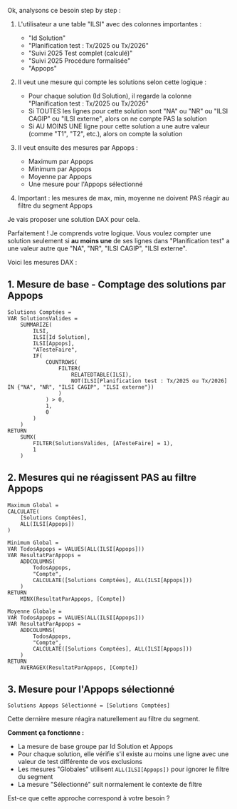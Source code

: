 Ok, analysons ce besoin step by step :

1. L'utilisateur a une table "ILSI" avec des colonnes importantes :
   - "Id Solution"
   - "Planification test : Tx/2025 ou Tx/2026"
   - "Suivi 2025 Test complet (calculé)"
   - "Suivi 2025 Procédure formalisée" 
   - "Appops"

2. Il veut une mesure qui compte les solutions selon cette logique :
   - Pour chaque solution (Id Solution), il regarde la colonne "Planification test : Tx/2025 ou Tx/2026"
   - Si TOUTES les lignes pour cette solution sont "NA" ou "NR" ou "ILSI CAGIP" ou "ILSI externe", alors on ne compte PAS la solution
   - Si AU MOINS UNE ligne pour cette solution a une autre valeur (comme "T1", "T2", etc.), alors on compte la solution

3. Il veut ensuite des mesures par Appops :
   - Maximum par Appops
   - Minimum par Appops  
   - Moyenne par Appops
   - Une mesure pour l'Appops sélectionné

4. Important : les mesures de max, min, moyenne ne doivent PAS réagir au filtre du segment Appops

Je vais proposer une solution DAX pour cela.

Parfaitement ! Je comprends votre logique. Vous voulez compter une solution seulement si **au moins une** de ses lignes dans "Planification test" a une valeur autre que "NA", "NR", "ILSI CAGIP", "ILSI externe".

Voici les mesures DAX :

## 1. Mesure de base - Comptage des solutions par Appops

```dax
Solutions Comptées = 
VAR SolutionsValides = 
    SUMMARIZE(
        ILSI,
        ILSI[Id Solution],
        ILSI[Appops],
        "ATesteFaire", 
        IF(
            COUNTROWS(
                FILTER(
                    RELATEDTABLE(ILSI),
                    NOT(ILSI[Planification test : Tx/2025 ou Tx/2026] IN {"NA", "NR", "ILSI CAGIP", "ILSI externe"})
                )
            ) > 0,
            1,
            0
        )
    )
RETURN
    SUMX(
        FILTER(SolutionsValides, [ATesteFaire] = 1),
        1
    )
```

## 2. Mesures qui ne réagissent PAS au filtre Appops

```dax
Maximum Global = 
CALCULATE(
    [Solutions Comptées],
    ALL(ILSI[Appops])
)

Minimum Global = 
VAR TodosAppops = VALUES(ALL(ILSI[Appops]))
VAR ResultatParAppops = 
    ADDCOLUMNS(
        TodosAppops,
        "Compte", 
        CALCULATE([Solutions Comptées], ALL(ILSI[Appops]))
    )
RETURN
    MINX(ResultatParAppops, [Compte])

Moyenne Globale = 
VAR TodosAppops = VALUES(ALL(ILSI[Appops]))
VAR ResultatParAppops = 
    ADDCOLUMNS(
        TodosAppops,
        "Compte", 
        CALCULATE([Solutions Comptées], ALL(ILSI[Appops]))
    )
RETURN
    AVERAGEX(ResultatParAppops, [Compte])
```

## 3. Mesure pour l'Appops sélectionné

```dax
Solutions Appops Sélectionné = [Solutions Comptées]
```

Cette dernière mesure réagira naturellement au filtre du segment.

**Comment ça fonctionne :**
- La mesure de base groupe par Id Solution et Appops
- Pour chaque solution, elle vérifie s'il existe au moins une ligne avec une valeur de test différente de vos exclusions
- Les mesures "Globales" utilisent `ALL(ILSI[Appops])` pour ignorer le filtre du segment
- La mesure "Sélectionné" suit normalement le contexte de filtre

Est-ce que cette approche correspond à votre besoin ?
